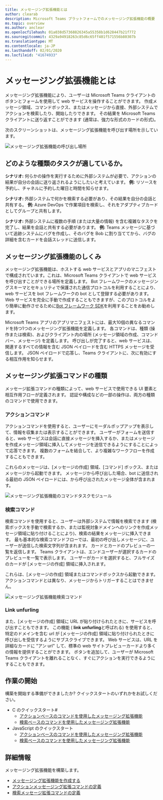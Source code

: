 ```yaml
---
title: メッセージング拡張機能とは
author: clearab
description: Microsoft Teams プラットフォームでのメッセージング拡張機能の概要
ms.topic: overview
ms.author: anclear
ms.openlocfilehash: 01a038d57368826345a55358b1d628447b21f772
ms.sourcegitcommit: 4329a94918263c85d6c65ff401f571556b80307b
ms.translationtype: MT
ms.contentlocale: ja-JP
ms.lasthandoff: 02/01/2020
ms.locfileid: "41674933"
---
```

# <a name="what-are-messaging-extensions"></a>メッセージング拡張機能とは

メッセージング拡張機能により、ユーザーは Microsoft Teams クライアントのボタンとフォームを使用して web サービスを操作することができます。 作成メッセージ領域、コマンドボックス、またはメッセージから直接、外部システムでアクションを検索したり、開始したりできます。 その結果を Microsoft Teams クライアントに送り返すことができます (通常は、強力な形式のカードの形式)。

次のスクリーンショットは、メッセージング拡張機能を呼び出す場所を示しています。

![メッセージング拡張機能の呼び出し場所](~/assets/images/messaging-extension-invoke-locations.png)

## <a name="what-kinds-of-tasks-are-they-good-for"></a>どのような種類のタスクが適しているか。

**シナリオ:** 何らかの操作を実行するために外部システムが必要で、アクションの結果が自分の会話に送り返されるようにしたいと考えています。
**例:** リソースを予約し、チャネルに予約した曜日と時間を知らせます。

**シナリオ:** 外部システムで何かを検索する必要があり、その結果を自分の会話と共有する。
**例:** Azure DevOps で作業項目を検索し、それをアダプティブカードとしてグループと共有します。

**シナリオ:** 外部システムに複数の手順 (または大量の情報) を含む複雑なタスクを完了し、結果を会話と共有する必要があります。
**例:** Teams メッセージに基づいて追跡システムにバグを作成し、そのバグを Bob に割り当ててから、バグの詳細を含むカードを会話スレッドに送信します。

## <a name="how-do-messaging-extensions-work"></a>メッセージング拡張機能のしくみ

メッセージング拡張機能は、ホストする web サービスとアプリのマニフェストで構成されています。これは、Microsoft Teams クライアントで web サービスを呼び出すことができる場所を定義します。 Bot フレームワークのメッセージングスキーマとセキュリティで保護された通信プロトコルを利用することにより、web サービスを bot フレームワークの bot として登録する必要があります。 Web サービスを完全に手動で作成することもできますが、このプロトコルをより簡単に動作させるために[Bot フレームワーク SDK](https://github.com/microsoft/botframework)を利用することをお勧めします。

Microsoft Teams アプリのアプリマニフェストには、最大10個の異なるコマンドを持つ1つのメッセージング拡張機能を定義します。 各コマンドは、種類 (操作または検索)、およびクライアント内の場所 (メッセージ領域の作成、コマンドバー、メッセージ) を定義します。 呼び出しが完了すると、web サービスは、関連するすべての情報を含む JSON ペイロードを含む HTTPS メッセージを受信します。 JSON ペイロードで応答し、Teams クライアントに、次に有効にする相互作用を知らせます。

## <a name="types-of-messaging-extension-commands"></a>メッセージング拡張コマンドの種類

メッセージ拡張コマンドの種類によって、web サービスで使用できる UI 要素と相互作用フローが定義されます。 認証や構成などの一部の操作は、両方の種類のコマンドで使用できます。

### <a name="action-commands"></a>アクションコマンド

アクションコマンドを使用すると、ユーザーにモーダルポップアップを表示して、情報を収集または表示することができます。 ユーザーがフォームを送信すると、web サービスは会話に直接メッセージを挿入するか、またはメッセージを作成メッセージ領域に挿入してメッセージを送信できるようにすることによって応答できます。 複数のフォームを結合して、より複雑なワークフローを作成することもできます。

これらのメッセージは、[メッセージの作成] 領域、[コマンド] ボックス、またはメッセージから起動できます。 メッセージから呼び出した場合、bot に送信される最初の JSON ペイロードには、から呼び出されたメッセージ全体が含まれます。

![メッセージング拡張機能のコマンドタスクモジュール](~/assets/images/task-module.png)

### <a name="search-commands"></a>検索コマンド

検索コマンドを使用すると、ユーザーは外部システムで情報を検索できます (検索ボックスを手動で検索するか、または監視対象ドメインへのリンクを作成メッセージ領域に貼り付けることにより)、検索の結果をメッセージに挿入できます。 最も基本的な検索コマンドフローでは、最初の呼び出しメッセージに、ユーザーが送信した検索文字列が含まれます。 カードとカードのプレビューの一覧を返信します。 Teams クライアントは、エンドユーザーが選択するカードのプレビューを一覧で表示します。 ユーザーがカードを選択すると、フルサイズのカードが [メッセージの作成] 領域に挿入されます。

これらは、[メッセージの作成] 領域またはコマンドボックスから起動できます。 アクションコマンドとは異なり、メッセージからトリガーすることはできません。

![メッセージング拡張機能検索コマンド](~/assets/images/search-extension.png)

### <a name="link-unfurling"></a>Link unfurling

また、[メッセージの作成] 領域に URL が貼り付けられたときに、サービスを呼び出すこともできます。 この機能 ( **link unfurling**と呼ばれる) を使用すると、特定のドメインを含む url が [メッセージの作成] 領域に貼り付けられたときに呼び出しを受信するようにサブスクライブできます。 Web サービスは、URL を詳細なカードに "アン url" して、標準の web サイトプレビューカードより多くの情報を提供することができます。 ボタンを追加して、ユーザーが Microsoft Teams クライアントを離れることなく、すぐにアクションを実行できるようにすることもできます。

## <a name="get-started"></a>作業の開始

構築を開始する準備ができましたか? クイックスタートのいずれかをお試しください。

* C のクイックスタート#
  * [アクションベースのコマンドを使用したメッセージング拡張機能](https://github.com/microsoft/BotBuilder-Samples/tree/master/samples/csharp_dotnetcore/51.teams-messaging-extensions-action)
  * [検索ベースのコマンドを使用したメッセージング拡張機能](https://github.com/microsoft/BotBuilder-Samples/tree/master/samples/csharp_dotnetcore/50.teams-messaging-extensions-search)
* JavaScript のクイックスタート
  * [アクションベースのコマンドを使用したメッセージング拡張機能](https://github.com/microsoft/BotBuilder-Samples/tree/master/samples/javascript_nodejs/51.teams-messaging-extensions-action)
  * [検索ベースのコマンドを使用したメッセージング拡張機能](https://github.com/microsoft/BotBuilder-Samples/tree/master/samples/javascript_nodejs/50.teams-messaging-extensions-search)

## <a name="learn-more"></a>詳細情報

メッセージング拡張機能を構築します。

* [メッセージング拡張機能を作成する](~/messaging-extensions/how-to/create-messaging-extension.md)
* [アクションメッセージング拡張コマンドの定義](~/messaging-extensions/how-to/action-commands/define-action-command.md)
* [検索メッセージ拡張コマンドの定義](~/messaging-extensions/how-to/search-commands/define-search-command.md)
